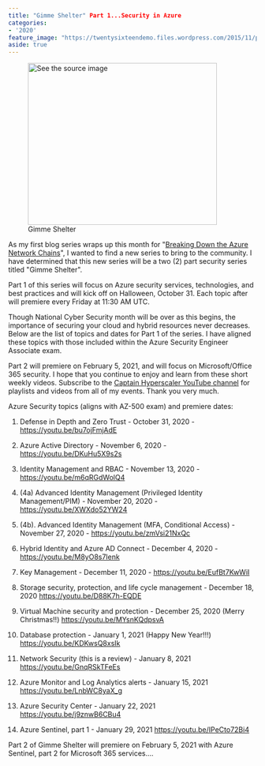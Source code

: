 ```yaml
---
title: "Gimme Shelter" Part 1...Security in Azure
categories:
- '2020'
feature_image: "https://twentysixteendemo.files.wordpress.com/2015/11/post.png"
aside: true
---
```




<div class="wp-block-image"><figure class="aligncenter is-resized"><img alt="See the source image" width="383" height="328"/><figcaption>Gimme Shelter</figcaption></figure></div>

As my first blog series wraps up this month for "<a href="https://captainhyperscaler.github.io/2020/08/06/breaking-down-the-azure-network-chain-youtube-series/" target="_blank" rel="noreferrer noopener">Breaking Down the Azure Network Chains</a>", I wanted to find a new series to bring to the community.  I have determined that this new series will be a two (2) part security series titled "Gimme Shelter". 

Part 1 of this series will focus on Azure security services, technologies, and best practices and will kick off on Halloween, October 31.  Each topic after will premiere every Friday at 11:30 AM UTC.  

Though National Cyber Security month will be over as this begins, the importance of securing your cloud and hybrid resources never decreases.  Below are the list of topics and dates for Part 1 of the series.  I have aligned these topics with those included within the Azure Security Engineer Associate exam. 

Part 2 will premiere on February 5, 2021, and will focus on Microsoft/Office 365 security.  I hope that you continue to enjoy and learn from these short weekly videos.  Subscribe to the <a rel="noreferrer noopener" href="https://www.youtube.com/channel/UCIWicD_sUxH6EMH4ndG5NxQ" target="_blank">Captain Hyperscaler YouTube channel</a> for playlists and videos from all of my events. Thank you very much. 

Azure Security topics (aligns with AZ-500 exam) and premiere dates:

1. Defense in Depth and Zero Trust - October 31, 2020 - <a href="https://youtu.be/bu7ojFmjAdE" target="_blank" rel="noreferrer noopener">https://youtu.be/bu7ojFmjAdE </a>

2. Azure Active Directory - November 6, 2020 - <a href="https://youtu.be/DKuHu5X9s2s" target="_blank" rel="noreferrer noopener">https://youtu.be/DKuHu5X9s2s</a>

3. Identity Management and RBAC - November 13, 2020 - <a href="https://youtu.be/m6qRGdWolQ4" target="_blank" rel="noreferrer noopener">https://youtu.be/m6qRGdWolQ4</a>

4. (4a) Advanced Identity Management (Privileged Identity Management/PIM) - November 20, 2020 - <a href="https://youtu.be/XWXdo52YW24" target="_blank" rel="noreferrer noopener">https://youtu.be/XWXdo52YW24</a>

1. (4b). Advanced Identity Management (MFA, Conditional Access) - November 27, 2020 - <a href="https://youtu.be/zmVsi21NxQc" target="_blank" rel="noreferrer noopener">https://youtu.be/zmVsi21NxQc</a>

5. Hybrid Identity and Azure AD Connect - December 4, 2020 - <a href="https://youtu.be/M8yO8s7Ienk" target="_blank" rel="noreferrer noopener">https://youtu.be/M8yO8s7Ienk</a>

6. Key Management - December 11, 2020 - <a href="https://youtu.be/EufBt7KwWiI" target="_blank" rel="noreferrer noopener">https://youtu.be/EufBt7KwWiI</a>

7. Storage security, protection, and life cycle management - December 18, 2020 <a href="https://youtu.be/D88K7h-EQDE" target="_blank" rel="noreferrer noopener">https://youtu.be/D88K7h-EQDE</a>

8. Virtual Machine security and protection - December 25, 2020 (Merry Christmas!!) <a href="https://youtu.be/MYsnKQdpsvA" target="_blank" rel="noreferrer noopener">https://youtu.be/MYsnKQdpsvA</a>

9. Database protection - January 1, 2021 (Happy New Year!!!) <a href="https://youtu.be/KDKwsQ8xsIk" target="_blank" rel="noreferrer noopener">https://youtu.be/KDKwsQ8xsIk</a>

10. Network Security (this is a review) - January 8, 2021 <a href="https://youtu.be/GnqRSkTFeEs" target="_blank" rel="noreferrer noopener">https://youtu.be/GnqRSkTFeEs</a>

11. Azure Monitor and Log Analytics alerts - January 15, 2021 <a rel="noreferrer noopener" href="https://youtu.be/LnbWC8yaX_g" target="_blank">https://youtu.be/LnbWC8yaX_g</a>

12. Azure Security Center - January 22, 2021 <a href="https://youtu.be/j9znwB6CBu4" target="_blank" rel="noreferrer noopener">https://youtu.be/j9znwB6CBu4</a>

13. Azure Sentinel, part 1 - January 29, 2021 <a href="https://youtu.be/IPeCto72Bi4" target="_blank" rel="noreferrer noopener">https://youtu.be/IPeCto72Bi4</a>

Part 2 of Gimme Shelter will premiere on February 5, 2021 with Azure Sentinel, part 2 for Microsoft 365 services....
